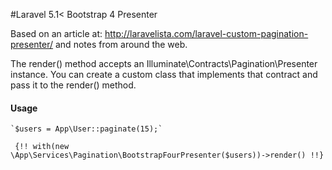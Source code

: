 #Laravel 5.1< Bootstrap 4 Presenter

Based on an article at: http://laravelista.com/laravel-custom-pagination-presenter/ and notes from around the web.

The render() method accepts an Illuminate\Contracts\Pagination\Presenter instance. You can create a custom class that implements that contract and pass it to the render() method.
    
#### Usage
    `$users = App\User::paginate(15);`

   ` {!! with(new \App\Services\Pagination\BootstrapFourPresenter($users))->render() !!}`
